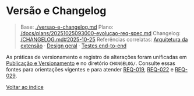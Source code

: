 # Versão e Changelog

> Base: [./versao-e-changelog.md](./versao-e-changelog.md)
> Plano: [/docs/plans/20251025093000-evolucao-req-spec.md](/docs/plans/20251025093000-evolucao-req-spec.md)
> Changelog: [/CHANGELOG.md#2025-10-25](/CHANGELOG.md#2025-10-25)
> Referências correlatas: [Arquitetura da extensão](/req/01-arquitetura/arquitetura-da-extensao-spec.md) · [Design geral](/req/02-design/design-geral-spec.md) · [Testes end-to-end](/req/04-testes-e-validacao/testes-end-to-end-spec.md)

As práticas de versionamento e registro de alterações foram unificadas em [Publicação e Versionamento](../05-entrega-e-implantacao/publicacao-e-versionamento-spec.md) e no diretório `CHANGELOG/`. Consulte essas fontes para orientações vigentes e para atender [REQ-019](../02-planejamento/requisitos-spec.md#req-019), [REQ-022](../02-planejamento/requisitos-spec.md#req-022) e [REQ-029](../02-planejamento/requisitos-spec.md#req-029).

[Voltar ao índice](README-spec.md)
